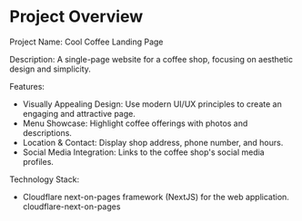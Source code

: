 # Project Overview

Project Name: Cool Coffee Landing Page

Description: A single-page website for a coffee shop, focusing on aesthetic design and simplicity.

Features:
*   Visually Appealing Design: Use modern UI/UX principles to create an engaging and attractive page.
*   Menu Showcase: Highlight coffee offerings with photos and descriptions.
*   Location & Contact: Display shop address, phone number, and hours.
*   Social Media Integration: Links to the coffee shop's social media profiles.

Technology Stack:
*   Cloudflare next-on-pages framework (NextJS) for the web application.
    <stack>cloudflare-next-on-pages</stack>